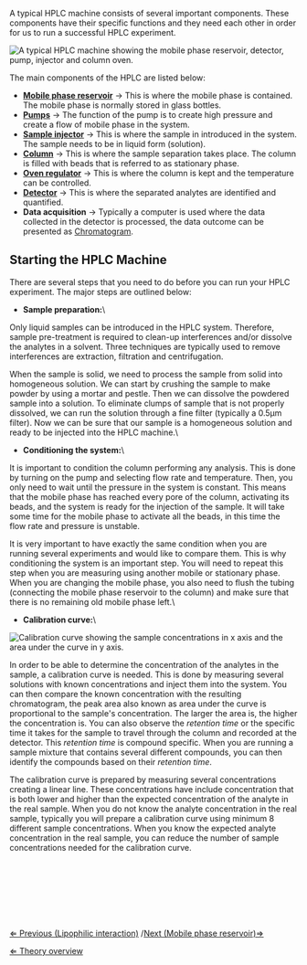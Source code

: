 A typical HPLC machine consists of several important components. These
components have their specific functions and they need each other in
order for us to run a successful HPLC experiment.

![A typical HPLC machine showing the mobile phase reservoir, detector, pump, injector and column oven.](https://s3-us-west-2.amazonaws.com/labster/wiki/media/HPLC_machine.jpg "fig:A typical HPLC machine showing the mobile phase reservoir, detector, pump, injector and column oven.")

The main components of the HPLC are listed below:

-   **[Mobile phase reservoir](/wiki/Mobile_phase_reservoir "wikilink")** →
    This is where the mobile phase is contained. The mobile phase is
    normally stored in glass bottles.
-   **[Pumps](/wiki/Pumps "wikilink")** → The function of the pump is to
    create high pressure and create a flow of mobile phase in the
    system.
-   **[Sample injector](/wiki/Sample_injector "wikilink")** → This is where
    the sample in introduced in the system. The sample needs to be in
    liquid form (solution).
-   **[Column](/wiki/Column "wikilink")** → This is where the sample
    separation takes place. The column is filled with beads that is
    referred to as stationary phase.
-   **[Oven regulator](/wiki/Oven_regulator "wikilink")** → This is where the
    column is kept and the temperature can be controlled.
-   **[Detector](/wiki/Detector "wikilink")** → This is where the separated
    analytes are identified and quantified.
-   **Data acquisition** → Typically a computer is used where the data
    collected in the detector is processed, the data outcome can be
    presented as [Chromatogram](/wiki/Chromatogram "wikilink").

Starting the HPLC Machine
-------------------------

There are several steps that you need to do before you can run your HPLC
experiment. The major steps are outlined below:

-   **Sample preparation:**\

Only liquid samples can be introduced in the HPLC system. Therefore,
sample pre-treatment is required to clean-up interferences and/or
dissolve the analytes in a solvent. Three techniques are typically used
to remove interferences are extraction, filtration and centrifugation.

When the sample is solid, we need to process the sample from solid into
homogeneous solution. We can start by crushing the sample to make powder
by using a mortar and pestle. Then we can dissolve the powdered sample
into a solution. To eliminate clumps of sample that is not properly
dissolved, we can run the solution through a fine filter (typically a
0.5μm filter). Now we can be sure that our sample is a homogeneous
solution and ready to be injected into the HPLC machine.\

-   **Conditioning the system:**\

It is important to condition the column performing any analysis. This is
done by turning on the pump and selecting flow rate and temperature.
Then, you only need to wait until the pressure in the system is
constant. This means that the mobile phase has reached every pore of the
column, activating its beads, and the system is ready for the injection
of the sample. It will take some time for the mobile phase to activate
all the beads, in this time the flow rate and pressure is unstable.

It is very important to have exactly the same condition when you are
running several experiments and would like to compare them. This is why
conditioning the system is an important step. You will need to repeat
this step when you are measuring using another mobile or stationary
phase. When you are changing the mobile phase, you also need to flush
the tubing (connecting the mobile phase reservoir to the column) and
make sure that there is no remaining old mobile phase left.\

-   **Calibration curve:**\

![Calibration curve showing the sample concentrations in x axis and the area under the curve in y axis.](https://s3-us-west-2.amazonaws.com/labster/wiki/media/CalibrationCurve.png "fig:Calibration curve showing the sample concentrations in x axis and the area under the curve in y axis.")

In order to be able to determine the concentration of the analytes in
the sample, a calibration curve is needed. This is done by measuring
several solutions with known concentrations and inject them into the
system. You can then compare the known concentration with the resulting
chromatogram, the peak area also known as area under the curve is
proportional to the sample's concentration. The larger the area is, the
higher the concentration is. You can also observe the *retention time*
or the specific time it takes for the sample to travel through the
column and recorded at the detector. This *retention time* is compound
specific. When you are running a sample mixture that contains several
different compounds, you can then identify the compounds based on their
*retention time*.

The calibration curve is prepared by measuring several concentrations
creating a linear line. These concentrations have include concentration
that is both lower and higher than the expected concentration of the
analyte in the real sample. When you do not know the analyte
concentration in the real sample, typically you will prepare a
calibration curve using minimum 8 different sample concentrations. When
you know the expected analyte concentration in the real sample, you can
reduce the number of sample concentrations needed for the calibration
curve.

\
\
\
\
\
\
\
 [⇐ Previous (Lipophilic
interaction)](/wiki/Lipophilic_interaction "wikilink") /[Next (Mobile phase
reservoir)⇒](/wiki/Mobile_phase_reservoir "wikilink")

[⇐ Theory overview](/wiki/HPLC "wikilink")


